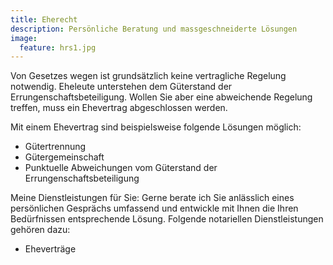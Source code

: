 ```yaml
---
title: Eherecht
description: Persönliche Beratung und massgeschneiderte Lösungen
image:
  feature: hrs1.jpg
---
```


Von Gesetzes wegen ist grundsätzlich keine vertragliche Regelung notwendig. Eheleute unterstehen dem Güterstand der Errungenschaftsbeteiligung. Wollen Sie aber eine abweichende Regelung treffen, muss ein Ehevertrag abgeschlossen werden.

Mit einem Ehevertrag sind beispielsweise folgende Lösungen möglich:

* Gütertrennung
* Gütergemeinschaft
* Punktuelle Abweichungen vom Güterstand der Errungenschaftsbeteiligung

Meine Dienstleistungen für Sie:
Gerne berate ich Sie anlässlich eines persönlichen Gesprächs umfassend und entwickle mit Ihnen die Ihren Bedürfnissen entsprechende Lösung. Folgende notariellen Dienstleistungen gehören dazu:

* Eheverträge

